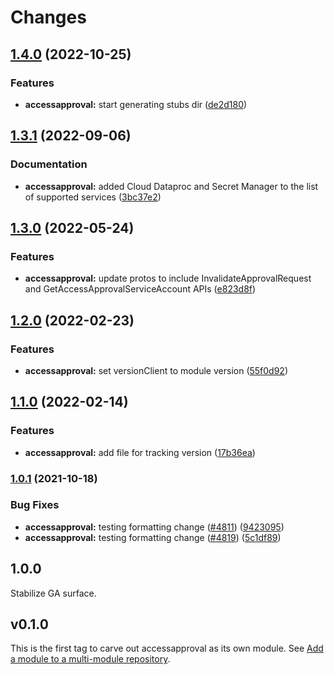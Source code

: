 # Changes

## [1.4.0](https://github.com/googleapis/google-cloud-go/compare/accessapproval/v1.3.1...accessapproval/v1.4.0) (2022-10-25)


### Features

* **accessapproval:** start generating stubs dir ([de2d180](https://github.com/googleapis/google-cloud-go/commit/de2d18066dc613b72f6f8db93ca60146dabcfdcc))

## [1.3.1](https://github.com/googleapis/google-cloud-go/compare/accessapproval/v1.3.0...accessapproval/v1.3.1) (2022-09-06)


### Documentation

* **accessapproval:** added Cloud Dataproc and Secret Manager to the list of supported services ([3bc37e2](https://github.com/googleapis/google-cloud-go/commit/3bc37e28626df5f7ec37b00c0c2f0bfb91c30495))

## [1.3.0](https://github.com/googleapis/google-cloud-go/compare/accessapproval/v1.2.0...accessapproval/v1.3.0) (2022-05-24)


### Features

* **accessapproval:** update protos to include InvalidateApprovalRequest and GetAccessApprovalServiceAccount APIs ([e823d8f](https://github.com/googleapis/google-cloud-go/commit/e823d8fdc5daffc92b2ca4f615a3a324d60c0ed4))

## [1.2.0](https://github.com/googleapis/google-cloud-go/compare/accessapproval/v1.1.0...accessapproval/v1.2.0) (2022-02-23)


### Features

* **accessapproval:** set versionClient to module version ([55f0d92](https://github.com/googleapis/google-cloud-go/commit/55f0d92bf112f14b024b4ab0076c9875a17423c9))

## [1.1.0](https://github.com/googleapis/google-cloud-go/compare/accessapproval/v1.0.1...accessapproval/v1.1.0) (2022-02-14)


### Features

* **accessapproval:** add file for tracking version ([17b36ea](https://github.com/googleapis/google-cloud-go/commit/17b36ead42a96b1a01105122074e65164357519e))

### [1.0.1](https://www.github.com/googleapis/google-cloud-go/compare/accessapproval/v1.0.0...accessapproval/v1.0.1) (2021-10-18)


### Bug Fixes

* **accessapproval:** testing formatting change ([#4811](https://www.github.com/googleapis/google-cloud-go/issues/4811)) ([9423095](https://www.github.com/googleapis/google-cloud-go/commit/942309522c7d12463bfe9d30fddbea5c8dcf0aec))
* **accessapproval:** testing formatting change ([#4819](https://www.github.com/googleapis/google-cloud-go/issues/4819)) ([5c1df89](https://www.github.com/googleapis/google-cloud-go/commit/5c1df8940048dbee7cac2d238892818993776bfe))

## 1.0.0

Stabilize GA surface.

## v0.1.0

This is the first tag to carve out accessapproval as its own module. See
[Add a module to a multi-module repository](https://github.com/golang/go/wiki/Modules#is-it-possible-to-add-a-module-to-a-multi-module-repository).
